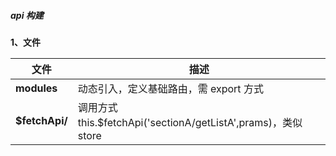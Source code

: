 ##### api 构建

**1、文件**

| 文件           | 描述                                                           |
| -------------- | -------------------------------------------------------------- |
| **modules**    | 动态引入，定义基础路由，需 export 方式                         |
| **$fetchApi/** | 调用方式 this.$fetchApi('sectionA/getListA',prams)，类似 store |
